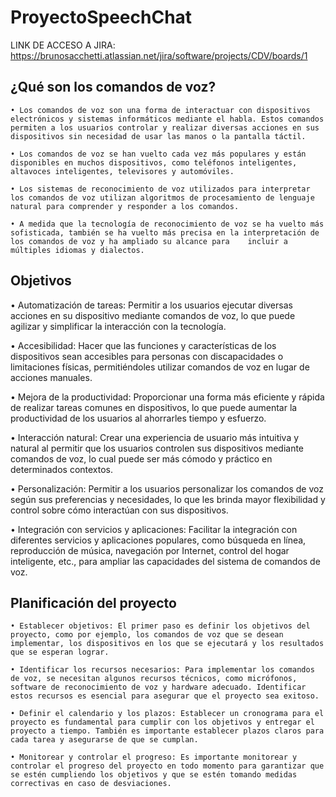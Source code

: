 # ProyectoSpeechChat

LINK DE ACCESO A JIRA: https://brunosacchetti.atlassian.net/jira/software/projects/CDV/boards/1

## ¿Qué son los comandos de voz?

    • Los comandos de voz son una forma de interactuar con dispositivos electrónicos y sistemas informáticos mediante el habla. Estos comandos permiten a los usuarios controlar y realizar diversas acciones en sus dispositivos sin necesidad de usar las manos o la pantalla táctil.
      
    • Los comandos de voz se han vuelto cada vez más populares y están disponibles en muchos dispositivos, como teléfonos inteligentes, altavoces inteligentes, televisores y automóviles. 
      
    • Los sistemas de reconocimiento de voz utilizados para interpretar los comandos de voz utilizan algoritmos de procesamiento de lenguaje natural para comprender y responder a los comandos.
      
    • A medida que la tecnología de reconocimiento de voz se ha vuelto más sofisticada, también se ha vuelto más precisa en la interpretación de los comandos de voz y ha ampliado su alcance para    incluir a múltiples idiomas y dialectos.
    
    
## Objetivos

• Automatización de tareas: Permitir a los usuarios ejecutar diversas acciones en su dispositivo mediante comandos de voz, lo que puede agilizar y simplificar la interacción con la tecnología.

• Accesibilidad: Hacer que las funciones y características de los dispositivos sean accesibles para personas con discapacidades o limitaciones físicas, permitiéndoles utilizar comandos de voz en lugar de acciones manuales.

• Mejora de la productividad: Proporcionar una forma más eficiente y rápida de realizar tareas comunes en dispositivos, lo que puede aumentar la productividad de los usuarios al ahorrarles tiempo y esfuerzo.

• Interacción natural: Crear una experiencia de usuario más intuitiva y natural al permitir que los usuarios controlen sus dispositivos mediante comandos de voz, lo cual puede ser más cómodo y práctico en determinados contextos.

• Personalización: Permitir a los usuarios personalizar los comandos de voz según sus preferencias y necesidades, lo que les brinda mayor flexibilidad y control sobre cómo interactúan con sus dispositivos.

• Integración con servicios y aplicaciones: Facilitar la integración con diferentes servicios y aplicaciones populares, como búsqueda en línea, reproducción de música, navegación por Internet, control del hogar inteligente, etc., para ampliar las capacidades del sistema de comandos de voz.


## Planificación del proyecto

    • Establecer objetivos: El primer paso es definir los objetivos del proyecto, como por ejemplo, los comandos de voz que se desean implementar, los dispositivos en los que se ejecutará y los resultados que se esperan lograr.
      
    • Identificar los recursos necesarios: Para implementar los comandos de voz, se necesitan algunos recursos técnicos, como micrófonos, software de reconocimiento de voz y hardware adecuado. Identificar estos recursos es esencial para asegurar que el proyecto sea exitoso.
      
    • Definir el calendario y los plazos: Establecer un cronograma para el proyecto es fundamental para cumplir con los objetivos y entregar el proyecto a tiempo. También es importante establecer plazos claros para cada tarea y asegurarse de que se cumplan.
      
    • Monitorear y controlar el progreso: Es importante monitorear y controlar el progreso del proyecto en todo momento para garantizar que se estén cumpliendo los objetivos y que se estén tomando medidas correctivas en caso de desviaciones.
   
 
